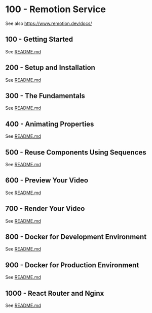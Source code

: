 # 100 - Remotion Service

See also https://www.remotion.dev/docs/

## 100 - Getting Started

See [README.md](./100/README.md)

## 200 - Setup and Installation

See [README.md](./200/README.md)

## 300 - The Fundamentals

See [README.md](./300/README.md)

## 400 - Animating Properties

See [README.md](./400/README.md)

## 500 - Reuse Components Using Sequences

See [README.md](./500/README.md)

## 600 - Preview Your Video

See [README.md](./600/README.md)

## 700 - Render Your Video

See [README.md](./700/README.md)

## 800 - Docker for Development Environment

See [README.md](./800/README.md)

## 900 - Docker for Production Environment

See [README.md](./900/README.md)

## 1000 - React Router and Nginx

See [README.md](./1000/README.md)
